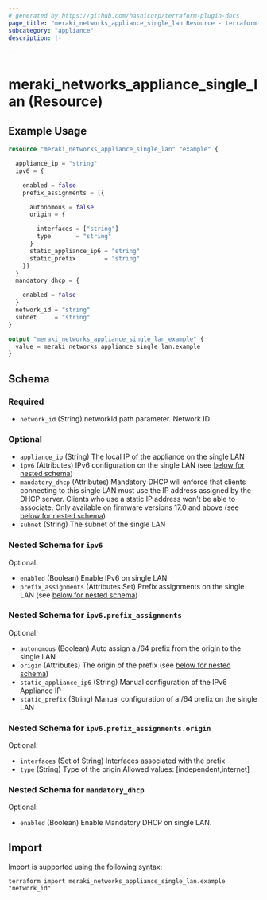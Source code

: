 ```yaml
---
# generated by https://github.com/hashicorp/terraform-plugin-docs
page_title: "meraki_networks_appliance_single_lan Resource - terraform-provider-meraki"
subcategory: "appliance"
description: |-
  
---
```


# meraki_networks_appliance_single_lan (Resource)



## Example Usage

```terraform
resource "meraki_networks_appliance_single_lan" "example" {

  appliance_ip = "string"
  ipv6 = {

    enabled = false
    prefix_assignments = [{

      autonomous = false
      origin = {

        interfaces = ["string"]
        type       = "string"
      }
      static_appliance_ip6 = "string"
      static_prefix        = "string"
    }]
  }
  mandatory_dhcp = {

    enabled = false
  }
  network_id = "string"
  subnet     = "string"
}

output "meraki_networks_appliance_single_lan_example" {
  value = meraki_networks_appliance_single_lan.example
}
```

<!-- schema generated by tfplugindocs -->
## Schema

### Required

- `network_id` (String) networkId path parameter. Network ID

### Optional

- `appliance_ip` (String) The local IP of the appliance on the single LAN
- `ipv6` (Attributes) IPv6 configuration on the single LAN (see [below for nested schema](#nestedatt--ipv6))
- `mandatory_dhcp` (Attributes) Mandatory DHCP will enforce that clients connecting to this single LAN must use the IP address assigned by the DHCP server. Clients who use a static IP address won't be able to associate. Only available on firmware versions 17.0 and above (see [below for nested schema](#nestedatt--mandatory_dhcp))
- `subnet` (String) The subnet of the single LAN

<a id="nestedatt--ipv6"></a>
### Nested Schema for `ipv6`

Optional:

- `enabled` (Boolean) Enable IPv6 on single LAN
- `prefix_assignments` (Attributes Set) Prefix assignments on the single LAN (see [below for nested schema](#nestedatt--ipv6--prefix_assignments))

<a id="nestedatt--ipv6--prefix_assignments"></a>
### Nested Schema for `ipv6.prefix_assignments`

Optional:

- `autonomous` (Boolean) Auto assign a /64 prefix from the origin to the single LAN
- `origin` (Attributes) The origin of the prefix (see [below for nested schema](#nestedatt--ipv6--prefix_assignments--origin))
- `static_appliance_ip6` (String) Manual configuration of the IPv6 Appliance IP
- `static_prefix` (String) Manual configuration of a /64 prefix on the single LAN

<a id="nestedatt--ipv6--prefix_assignments--origin"></a>
### Nested Schema for `ipv6.prefix_assignments.origin`

Optional:

- `interfaces` (Set of String) Interfaces associated with the prefix
- `type` (String) Type of the origin
                                                    Allowed values: [independent,internet]




<a id="nestedatt--mandatory_dhcp"></a>
### Nested Schema for `mandatory_dhcp`

Optional:

- `enabled` (Boolean) Enable Mandatory DHCP on single LAN.

## Import

Import is supported using the following syntax:

```shell
terraform import meraki_networks_appliance_single_lan.example "network_id"
```
